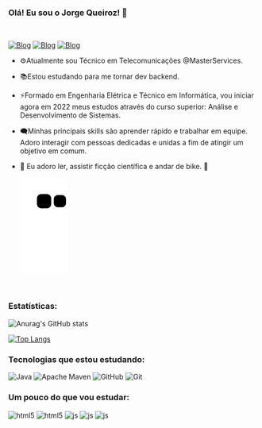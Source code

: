 ### Olá! Eu sou o Jorge Queiroz! 🤟
<br/>

[![Blog](https://img.shields.io/badge/LinkedIn-0077B5?style=for-the-badge&logo=linkedin&logoColor=white)](https://www.linkedin.com/in/queirozjorge-engenharia/)
[![Blog](https://img.shields.io/website?label=CURSOS/ALURA/JORGE&style=for-the-badge&url=https://cursos.alura.com.br/user/jorgequeiroz)](https://cursos.alura.com.br/user/jorgequeiroz)
[![Blog](https://img.shields.io/badge/Microsoft_Outlook-0078D4?style=for-the-badge&logo=microsoft-outlook&logoColor=white)](mailto:jorge.queiroz@outlook.com.br)

- ⚙️Atualmente sou Técnico em Telecomunicações @MasterServices.
- 📚Estou estudando para me tornar dev backend.
- ⚡Formado em Engenharia Elétrica e Técnico em Informática, vou iniciar agora em 2022 meus estudos através do curso superior: Análise e Desenvolvimento de Sistemas.
- 🗨️Minhas principais skills são aprender rápido e trabalhar em equipe. Adoro interagir com pessoas dedicadas e unidas a fim de atingir um objetivo em comum.
- 📖 Eu adoro ler, assistir ficção científica e andar de bike. 🚴

  ![Snake animation](https://github.com/rafaballerini/rafaballerini/blob/output/github-contribution-grid-snake.svg)

<br/>

### Estatísticas:

![Anurag's GitHub stats](https://github-readme-stats.vercel.app/api?username=queirozjorge&show_icons=true&theme=tokyonight)

[![Top Langs](https://github-readme-stats.vercel.app/api/top-langs/?username=queirozjorge&layout=compact)](https://github.com/anuraghazra/github-readme-stats)

### Tecnologias que estou estudando:
![Java](https://img.shields.io/badge/java-%23ED8B00.svg?style=for-the-badge&logo=java&logoColor=white)
![Apache Maven](https://img.shields.io/badge/Apache%20Maven-C71A36?style=for-the-badge&logo=Apache%20Maven&logoColor=white)
![GitHub](https://img.shields.io/badge/github-%23121011.svg?style=for-the-badge&logo=github&logoColor=white)
![Git](https://img.shields.io/badge/git-%23F05033.svg?style=for-the-badge&logo=git&logoColor=white)


### Um pouco do que vou estudar:
<div style="display: inline_block">
  <img align="center" alt="html5" src="https://img.shields.io/badge/HTML5-E34F26?style=for-the-badge&logo=html5&logoColor=white" />
  <img align="center" alt="html5" src="https://img.shields.io/badge/CSS3-1572B6?style=for-the-badge&logo=css3&logoColor=white" />
  <img align="center" alt="js" src="https://img.shields.io/badge/Spring-6DB33F?style=for-the-badge&logo=spring&logoColor=white" />
  <img align="center" alt="js" src="https://img.shields.io/badge/MySQL-00000F?style=for-the-badge&logo=mysql&logoColor=white" />
  <img align="center" alt="js" src="https://img.shields.io/badge/JavaScript-F7DF1E?style=for-the-badge&logo=javascript&logoColor=black" />
</div><br/>
